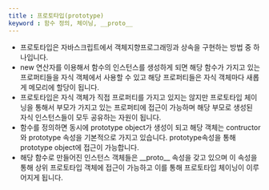 ```yaml
---
title : 프로토타입(prototype)
keyword : 함수 정의, 체이닝, __proto__
--- 
```


- 프로토타입은 자바스크립트에서 객체지향프로그래밍과 상속을 구현하는 방법 중 하나입니다.
- new 연산자를 이용해서 함수의 인스턴스를 생성하게 되면 해당 함수가 가지고 있는 프로퍼티들을 자식 객체에서 사용할 수 있고 해당 프로퍼티들은 자식 객체마다 새롭게 메모리에 할당이 됩니다.
- 프로토타입은 자식 객체가 직접 프로퍼티를 가지고 있지는 않지만 프로토타입 체이닝을 통해서 부모가 가지고 있는 프로퍼티에 접근이 가능하며 해당 부모로 생성된 자식 인스턴스들이 모두 공유하는 자원이 됩니다.
- 함수를 정의하면 동시에 prototype object가 생성이 되고 해당 객체는 contructor와 prototype 속성을 기본적으로 가지고 있습니다. prototype속성을 통해 prototype object에 접근이 가능합니다.
- 해당 함수로 만들어진 인스턴스 객체들은 \_\_proto_\_ 속성을 갖고 있으며 이 속성을 통해 상위 프로토타입 객체에 접근이 가능하고 이를 통해 프로토타입 체이닝이 이루어지게 됩니다.
